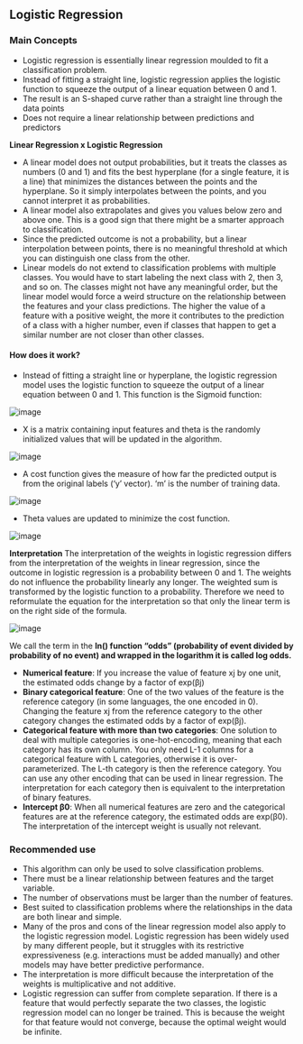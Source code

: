 ## Logistic Regression

### Main Concepts

* Logistic regression is essentially linear regression moulded to fit a classification problem. 
* Instead of fitting a straight line, logistic regression applies the logistic function to squeeze the output of a linear equation between 0 and 1. 
* The result is an S-shaped curve rather than a straight line through the data points
* Does not require a linear relationship between predictions and predictors

**Linear Regression x Logistic Regression**
* A linear model does not output probabilities, but it treats the classes as numbers (0 and 1) and fits the best hyperplane (for a single feature, it is a line) that minimizes the distances between the points and the hyperplane. So it simply interpolates between the points, and you cannot interpret it as probabilities.
* A linear model also extrapolates and gives you values below zero and above one. This is a good sign that there might be a smarter approach to classification.
* Since the predicted outcome is not a probability, but a linear interpolation between points, there is no meaningful threshold at which you can distinguish one class from the other.
* Linear models do not extend to classification problems with multiple classes. You would have to start labeling the next class with 2, then 3, and so on. The classes might not have any meaningful order, but the linear model would force a weird structure on the relationship between the features and your class predictions. The higher the value of a feature with a positive weight, the more it contributes to the prediction of a class with a higher number, even if classes that happen to get a similar number are not closer than other classes.

#### How does it work?

* Instead of fitting a straight line or hyperplane, the logistic regression model uses the logistic function to squeeze the output of a linear equation between 0 and 1. This function is the Sigmoid function: 

![image](https://user-images.githubusercontent.com/39881974/200902384-7952c15d-74e7-44d6-bffb-4a39a04f8784.png)


* X is a matrix containing input features and theta is the randomly initialized values that will be updated in the algorithm. 

![image](https://user-images.githubusercontent.com/39881974/200902342-18b4aacd-0a78-4651-ac8b-63573de2c112.png)

 
* A cost function gives the measure of how far the predicted output is from the original labels (‘y’ vector). ‘m’ is the number of training data. 

![image](https://user-images.githubusercontent.com/39881974/200902235-6df9690c-85dc-447e-ae44-44075edbb7bf.png)

* Theta values are updated to minimize the cost function. 

![image](https://user-images.githubusercontent.com/39881974/200902301-d9499aa2-2ed5-4a31-8136-5bac56d759f4.png)

**Interpretation**
The interpretation of the weights in logistic regression differs from the interpretation of the weights in linear regression, since the outcome in logistic regression is a probability between 0 and 1. The weights do not influence the probability linearly any longer. The weighted sum is transformed by the logistic function to a probability. Therefore we need to reformulate the equation for the interpretation so that only the linear term is on the right side of the formula.

![image](https://user-images.githubusercontent.com/39881974/208457669-ac322dac-98e4-4555-9421-7fa461dcf7f7.png)

We call the term in the **ln() function “odds” (probability of event divided by probability of no event) and wrapped in the logarithm it is called log odds.**
* **Numerical feature**: If you increase the value of feature xj by one unit, the estimated odds change by a factor of exp(βj)
* **Binary categorical feature**: One of the two values of the feature is the reference category (in some languages, the one encoded in 0). Changing the feature xj from the reference category to the other category changes the estimated odds by a factor of exp(βj).
* **Categorical feature with more than two categories**: One solution to deal with multiple categories is one-hot-encoding, meaning that each category has its own column. You only need L-1 columns for a categorical feature with L categories, otherwise it is over-parameterized. The L-th category is then the reference category. You can use any other encoding that can be used in linear regression. The interpretation for each category then is equivalent to the interpretation of binary features.
* **Intercept β0**: When all numerical features are zero and the categorical features are at the reference category, the estimated odds are exp(β0). The interpretation of the intercept weight is usually not relevant.

### Recommended use
* This algorithm can only be used to solve classification problems.
* There must be a linear relationship between features and the target variable.
* The number of observations must be larger than the number of features.
* Best suited to classification problems where the relationships in the data are both linear and simple.
* Many of the pros and cons of the linear regression model also apply to the logistic regression model. Logistic regression has been widely used by many different people, but it struggles with its restrictive expressiveness (e.g. interactions must be added manually) and other models may have better predictive performance.
* The interpretation is more difficult because the interpretation of the weights is multiplicative and not additive.
* Logistic regression can suffer from complete separation. If there is a feature that would perfectly separate the two classes, the logistic regression model can no longer be trained. This is because the weight for that feature would not converge, because the optimal weight would be infinite.
